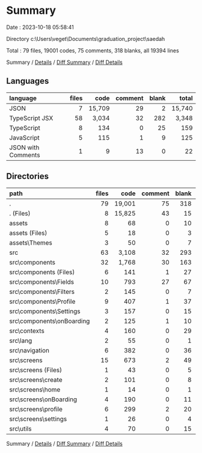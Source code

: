 # Summary

Date : 2023-10-18 05:58:41

Directory c:\\Users\\veget\\Documents\\graduation_project\\saedah

Total : 79 files,  19001 codes, 75 comments, 318 blanks, all 19394 lines

Summary / [Details](details.md) / [Diff Summary](diff.md) / [Diff Details](diff-details.md)

## Languages
| language | files | code | comment | blank | total |
| :--- | ---: | ---: | ---: | ---: | ---: |
| JSON | 7 | 15,709 | 29 | 2 | 15,740 |
| TypeScript JSX | 58 | 3,034 | 32 | 282 | 3,348 |
| TypeScript | 8 | 134 | 0 | 25 | 159 |
| JavaScript | 5 | 115 | 1 | 9 | 125 |
| JSON with Comments | 1 | 9 | 13 | 0 | 22 |

## Directories
| path | files | code | comment | blank | total |
| :--- | ---: | ---: | ---: | ---: | ---: |
| . | 79 | 19,001 | 75 | 318 | 19,394 |
| . (Files) | 8 | 15,825 | 43 | 15 | 15,883 |
| assets | 8 | 68 | 0 | 10 | 78 |
| assets (Files) | 5 | 18 | 0 | 3 | 21 |
| assets\\Themes | 3 | 50 | 0 | 7 | 57 |
| src | 63 | 3,108 | 32 | 293 | 3,433 |
| src\\components | 32 | 1,768 | 30 | 163 | 1,961 |
| src\\components (Files) | 6 | 141 | 1 | 27 | 169 |
| src\\components\\Fields | 10 | 793 | 27 | 67 | 887 |
| src\\components\\Filters | 2 | 145 | 0 | 7 | 152 |
| src\\components\\Profile | 9 | 407 | 1 | 37 | 445 |
| src\\components\\Settings | 3 | 157 | 0 | 15 | 172 |
| src\\components\\onBoarding | 2 | 125 | 1 | 10 | 136 |
| src\\contexts | 4 | 160 | 0 | 29 | 189 |
| src\\lang | 2 | 55 | 0 | 1 | 56 |
| src\\navigation | 6 | 382 | 0 | 36 | 418 |
| src\\screens | 15 | 673 | 2 | 49 | 724 |
| src\\screens (Files) | 1 | 43 | 0 | 5 | 48 |
| src\\screens\\create | 2 | 101 | 0 | 8 | 109 |
| src\\screens\\home | 1 | 14 | 0 | 1 | 15 |
| src\\screens\\onBoarding | 4 | 190 | 0 | 11 | 201 |
| src\\screens\\profile | 6 | 299 | 2 | 20 | 321 |
| src\\screens\\settings | 1 | 26 | 0 | 4 | 30 |
| src\\utils | 4 | 70 | 0 | 15 | 85 |

Summary / [Details](details.md) / [Diff Summary](diff.md) / [Diff Details](diff-details.md)